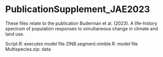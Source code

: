 # PublicationSupplement_JAE2023

These files relate to the publication Buderman et al. (2023). A life-history spectrum of population responses to simultaneous change in climate and land use.

Script.R: executes model file
ZINB.segment.nimble.R: model file
Multispecies.zip: data
